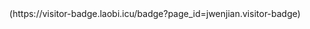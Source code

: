 <div align="center">
(https://visitor-badge.laobi.icu/badge?page_id=jwenjian.visitor-badge)
</div>

<h1 align="center'>
(https://readme-typing-svg.demolab.com?font=Fira+Code&pause=1000&random=false&width=435&lines=Hi+There!+%F0%9F%91%8B;I'm+Krishna+Raut)](https://git.io/typing-svg)
  </h1>
  
  <!---
Krishna123-55/Krishna123-55 is a ✨ special ✨ repository because its `README.md` (this file) appears on your GitHub profile.
You can click the Preview link to take a look at your changes.
--->
